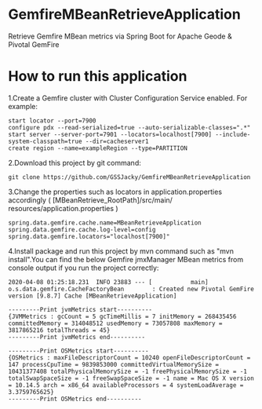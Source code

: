 # GemfireMBeanRetrieveApplication
Retrieve Gemfire MBean metrics via Spring Boot for Apache Geode &amp; Pivotal GemFire

# How to run this application
1.Create a Gemfire cluster with Cluster Configuration Service enabled.
For example:
```
start locator --port=7900
configure pdx --read-serialized=true --auto-serializable-classes=".*"
start server --server-port=7901 --locators=localhost[7900] --include-system-classpath=true --dir=cacheserver1
create region --name=exampleRegion --type=PARTITION
```

2.Download this project by git command:
```
git clone https://github.com/GSSJacky/GemfireMBeanRetrieveApplication
```

3.Change the properties such as locators in application.properties accordingly
( [⁨MBeanRetrieve_RootPath]/⁨src/⁨main/⁨resources⁩/application.properties )
```
spring.data.gemfire.cache.name=MBeanRetrieveApplication
spring.data.gemfire.cache.log-level=config
spring.data.gemfire.locators="localhost[7900]"
```

4.Install package and run this project by mvn command such as "mvn install".You can find the below Gemfire jmxManager MBean metrics from console output if you run the project correctly:
```
2020-04-08 01:25:18.231  INFO 23883 --- [           main] o.s.data.gemfire.CacheFactoryBean        : Created new Pivotal GemFire version [9.8.7] Cache [MBeanRetrieveApplication]

---------Print jvmMetrics start----------
{JVMMetrics : gcCount = 5 gcTimeMillis = 7 initMemory = 268435456 committedMemory = 314048512 usedMemory = 73057808 maxMemory = 3817865216 totalThreads = 45}
---------Print jvmMetrics end----------

---------Print OSMetrics start----------
{OSMetrics : maxFileDescriptorCount = 10240 openFileDescriptorCount = 147 processCpuTime = 9839853000 committedVirtualMemorySize = 10431377408 totalPhysicalMemorySize = -1 freePhysicalMemorySize = -1 totalSwapSpaceSize = -1 freeSwapSpaceSize = -1 name = Mac OS X version = 10.14.5 arch = x86_64 availableProcessors = 4 systemLoadAverage = 3.3759765625}
---------Print OSMetrics end----------
```
